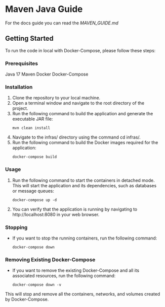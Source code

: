 # Maven Java Guide

For the docs guide you can read the *MAVEN_GUIDE.md*

## Getting Started
To run the code in local with Docker-Compose, please follow these steps:

### Prerequisites

Java 17
Maven
Docker
Docker-Compose

### Installation

1. Clone the repository to your local machine. 
2. Open a terminal window and navigate to the root directory of the project. 
3. Run the following command to build the application and generate the executable JAR file:
    ```shell
    mvn clean install
    ```
4. Navigate to the infras/ directory using the command cd infras/.
5. Run the following command to build the Docker images required for the application:
    ```shell
    docker-compose build
    ```

### Usage

1. Run the following command to start the containers in detached mode. This will start the application and its dependencies, such as databases or message queues:
    ```shell
    docker-compose up -d
    ```
2. You can verify that the application is running by navigating to http://localhost:8080 in your web browser.

### Stopping

* If you want to stop the running containers, run the following command:
    ```shell
    docker-compose down
    ```
   
### Removing Existing Docker-Compose

* If you want to remove the existing Docker-Compose and all its associated resources, run the following command:
    ```shell
    docker-compose down -v
    ```
This will stop and remove all the containers, networks, and volumes created by Docker-Compose.